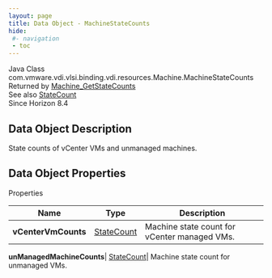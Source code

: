 ```yaml
---
layout: page
title: Data Object - MachineStateCounts
hide:
 #- navigation
 - toc
---
```






Java Class
    com.vmware.vdi.vlsi.binding.vdi.resources.Machine.MachineStateCounts  
Returned by
     [Machine_GetStateCounts](vdi.resources.Machine.md#getMachineStateCounts)  
See also
     [StateCount](vdi.resources.Machine.StateCount.md)  
Since 
    Horizon 8.4

## Data Object Description 

State counts of vCenter VMs and unmanaged machines. 

## Data Object Properties

Properties

Name |  Type |  Description   
---|---|---  
**vCenterVmCounts**| [StateCount](vdi.resources.Machine.StateCount.md)|  Machine state count for vCenter managed VMs.   
  
**unManagedMachineCounts**| [StateCount](vdi.resources.Machine.StateCount.md)|  Machine state count for unmanaged VMs.   
  
  
  
  
  
  

